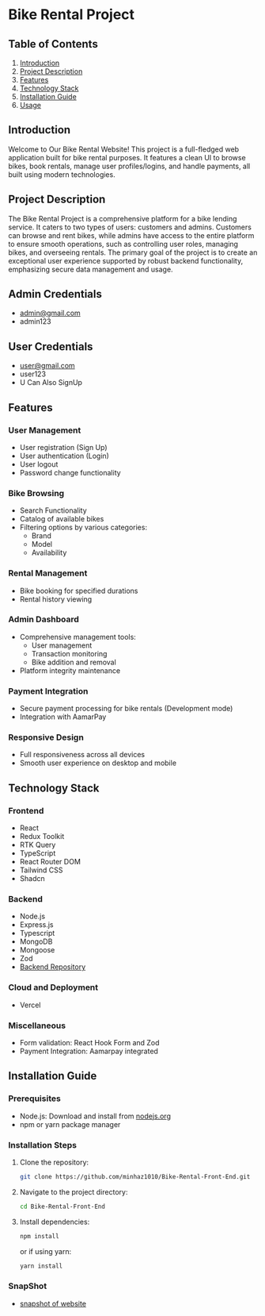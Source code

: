 # Bike Rental Project

## Table of Contents
1. [Introduction](#introduction)
2. [Project Description](#project-description)
3. [Features](#features)
4. [Technology Stack](#technology-stack)
5. [Installation Guide](#installation-guide)
6. [Usage](#usage)

## Introduction

Welcome to Our Bike Rental Website! This project is a full-fledged web application built for bike rental purposes. It features a clean UI to browse bikes, book rentals, manage user profiles/logins, and handle payments, all built using modern technologies.

## Project Description

The Bike Rental Project is a comprehensive platform for a bike lending service. It caters to two types of users: customers and admins. Customers can browse and rent bikes, while admins have access to the entire platform to ensure smooth operations, such as controlling user roles, managing bikes, and overseeing rentals. The primary goal of the project is to create an exceptional user experience supported by robust backend functionality, emphasizing secure data management and usage.

## Admin Credentials
 - admin@gmail.com
 - admin123

## User Credentials
 - user@gmail.com
 - user123 
 - U Can Also SignUp

## Features

### User Management
- User registration (Sign Up)
- User authentication (Login)
- User logout
- Password change functionality

### Bike Browsing
 - Search Functionality
- Catalog of available bikes
- Filtering options by various categories:
  - Brand
  - Model
  - Availability

### Rental Management
- Bike booking for specified durations
- Rental history viewing

### Admin Dashboard
- Comprehensive management tools:
  - User management
  - Transaction monitoring
  - Bike addition and removal
- Platform integrity maintenance

### Payment Integration
- Secure payment processing for bike rentals (Development mode)
- Integration with AamarPay

### Responsive Design
- Full responsiveness across all devices
- Smooth user experience on desktop and mobile

## Technology Stack

### Frontend
- React
- Redux Toolkit
- RTK Query
- TypeScript
- React Router DOM
- Tailwind CSS
- Shadcn


### Backend
- Node.js
- Express.js
- Typescript
- MongoDB
- Mongoose
- Zod
- [Backend Repository](https://github.com/minhaz1010/Bike-Rental-Service.git)

### Cloud and Deployment
- Vercel

### Miscellaneous
- Form validation: React Hook Form and Zod
- Payment Integration: Aamarpay integrated

## Installation Guide

### Prerequisites
- Node.js: Download and install from [nodejs.org](https://nodejs.org/)
- npm or yarn package manager

### Installation Steps
1. Clone the repository:
   ```bash
   git clone https://github.com/minhaz1010/Bike-Rental-Front-End.git
   ```
2. Navigate to the project directory:
   ```bash
   cd Bike-Rental-Front-End
   ```
3. Install dependencies:
   ```bash
   npm install
   ```
   or if using yarn:
   ```bash
   yarn install
   ```


### SnapShot
  - [snapshot of website](https://drive.google.com/file/d/1KPNMYAxpD2lcank89YQCEFYYb1KxCYsF/view?usp=drive_link)                